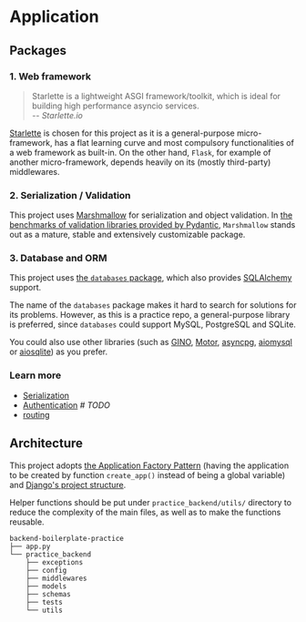 # Application

## Packages

### 1. Web framework

> Starlette is a lightweight ASGI framework/toolkit, which is ideal for building high performance asyncio services.  
  -- <cite>Starlette.io</cite>

[Starlette](https://www.starlette.io) is chosen for this project as it is a general-purpose micro-framework, has a flat learning curve and most compulsory functionalities of a web framework as built-in. On the other hand, `Flask`, for example of another micro-framework, depends heavily on its (mostly third-party) middlewares.

### 2. Serialization / Validation

This project uses [Marshmallow](https://marshmallow.readthedocs.io/en/stable) for serialization and object validation. In [the benchmarks of validation libraries provided by Pydantic](https://pydantic-docs.helpmanual.io/benchmarks), `Marshmallow` stands out as a mature, stable and extensively customizable package.


### 3. Database and ORM

This project uses [the `databases` package](https://github.com/encode/databases), which also provides [SQLAlchemy](https://www.sqlalchemy.org) support.

The name of the `databases` package makes it hard to search for solutions for its problems. However, as this is a practice repo, a general-purpose library is preferred, since `databases` could support MySQL, PostgreSQL and SQLite.

You could also use other libraries (such as [GINO](https://github.com/python-gino/gino), [Motor](https://github.com/mongodb/motor), [asyncpg](https://github.com/MagicStack/asyncpg), [aiomysql](https://github.com/aio-libs/aiomysql) or [aiosqlite](aiosqlite)) as you prefer.

### Learn more
- [Serialization](app/serialization.md)
- [Authentication](app/authentication.md)	_# TODO_
- [routing](app/routing.md)

## Architecture

This project adopts [the Application Factory Pattern](https://blog.miguelgrinberg.com/post/the-flask-mega-tutorial-part-xv-a-better-application-structure) (having the application to be created by function `create_app()` instead of being a global variable) and [Django's project structure](https://djangobook.com/mdj2-django-structure/).

Helper functions should be put under `practice_backend/utils/` directory to reduce the complexity of the main files, as well as to make the functions reusable.

```
backend-boilerplate-practice
├── app.py
└── practice_backend
    ├── exceptions
    ├── config
    ├── middlewares
    ├── models
    ├── schemas
    ├── tests
    └── utils
```
